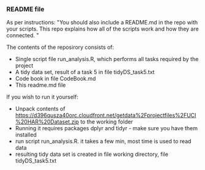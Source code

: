 ### README file

As per instructions: "You should also include a README.md in the repo with your scripts. This repo explains how all of the scripts work and how they are connected. "

The contents of the reposirory consists of:
* Single script file run_analysis.R, which performs all tasks required by the project
* A tidy data set, result of a task 5 in file tidyDS_task5.txt
* Code book in file CodeBook.md
* This readme.md file

If you wish to run it yourself:
* Unpack contents of https://d396qusza40orc.cloudfront.net/getdata%2Fprojectfiles%2FUCI%20HAR%20Dataset.zip to the working folder
* Running it requires packages dplyr and tidyr - make sure you have them installed
* run script run_analysis.R. it takes a few min, most time is used to read data
* resulting tidy data set is created in file working directory, file tidyDS_task5.txt
